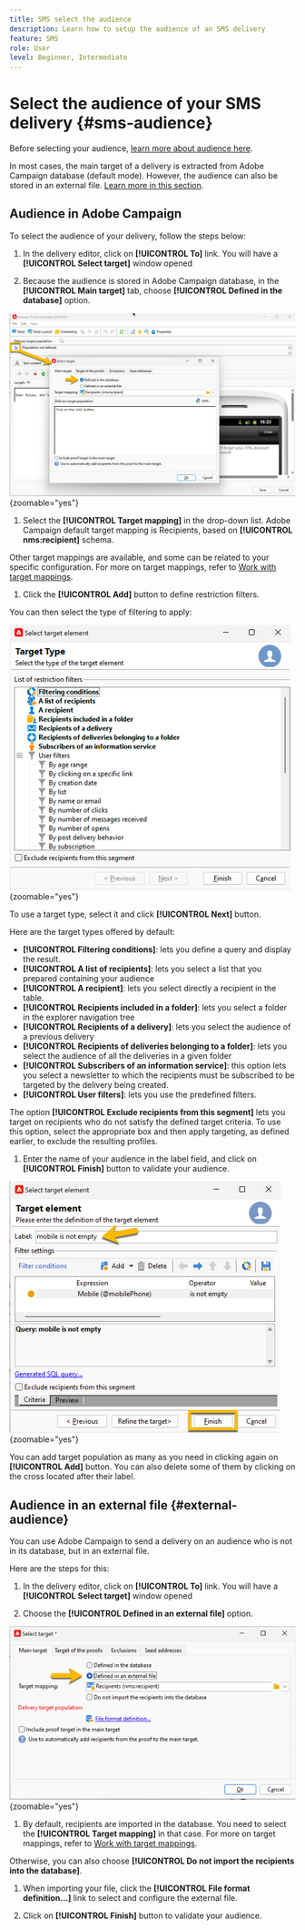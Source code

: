 ```yaml
---
title: SMS select the audience
description: Learn how to setup the audience of an SMS delivery
feature: SMS
role: User
level: Beginner, Intermediate
---
```


# Select the audience of your SMS delivery {#sms-audience}

Before selecting your audience, [learn more about audience here](../../audiences/gs-audiences.md).

In most cases, the main target of a delivery is extracted from Adobe Campaign database (default mode). However, the audience can also be stored in an external file. [Learn more in this section](#external-audience).

## Audience in Adobe Campaign

To select the audience of your delivery, follow the steps below:

1. In the delivery editor, click on **[!UICONTROL To]** link. You will have a **[!UICONTROL Select target]** window opened

1. Because the audience is stored in Adobe Campaign database, in the **[!UICONTROL Main target]** tab, choose **[!UICONTROL Defined in the database]** option.

![](assets/audience_to.png){zoomable="yes"}

1. Select the **[!UICONTROL Target mapping]** in the drop-down list. Adobe Campaign default target mapping is Recipients, based on **[!UICONTROL nms:recipient]** schema.

Other target mappings are available, and some can be related to your specific configuration. For more on target mappings, refer to [Work with target mappings](../../audiences/target-mappings.md).

1. Click the **[!UICONTROL Add]** button to define restriction filters.

You can then select the type of filtering to apply:

![](assets/audience_filters.png){zoomable="yes"}

To use a target type, select it and click **[!UICONTROL Next]** button. 

Here are the target types offered by default:

* **[!UICONTROL Filtering conditions]**: lets you define a query and display the result.
* **[!UICONTROL A list of recipients]**: lets you select a list that you prepared containing your audience
* **[!UICONTROL A recipient]**: lets you select directly a recipient in the table.
* **[!UICONTROL Recipients included in a folder]**: lets you select a folder in the explorer navigation tree
* **[!UICONTROL Recipients of a delivery]**: lets you select the audience of a previous delivery
* **[!UICONTROL Recipients of deliveries belonging to a folder]**: lets you select the audience of all the deliveries in a given folder
* **[!UICONTROL Subscribers of an information service]**: this option lets you select a newsletter to which the recipients must be subscribed to be targeted by the delivery being created.
* **[!UICONTROL User filters]**: lets you use the predefined filters.

The option **[!UICONTROL Exclude recipients from this segment]** lets you target on recipients who do not satisfy the defined target criteria. To use this option, select the appropriate box and then apply targeting, as defined earlier, to exclude the resulting profiles.

1. Enter the name of your audience in the label field, and click on **[!UICONTROL Finish]** button to validate your audience.

![](assets/audience_finish.png){zoomable="yes"}

You can add target population as many as you need in clicking again on **[!UICONTROL Add]** button. You can also delete some of them by clicking on the cross located after their label.

## Audience in an external file {#external-audience}

You can use Adobe Campaign to send a delivery on an audience who is not in its database, but in an external file.

Here are the steps for this: 

1. In the delivery editor, click on **[!UICONTROL To]** link. You will have a **[!UICONTROL Select target]** window opened

1. Choose the **[!UICONTROL Defined in an external file]** option.

![](assets/audience_externalfile.png){zoomable="yes"}

1. By default, recipients are imported in the database. You need to select the **[!UICONTROL Target mapping]** in that case. For more on target mappings, refer to [Work with target mappings](../../audiences/target-mappings.md).

Otherwise, you can also choose **[!UICONTROL Do not import the recipients into the database]**.

1. When importing your file, click the **[!UICONTROL File format definition…]** link to select and configure the external file.

1. Click on **[!UICONTROL Finish]** button to validate your audience.

